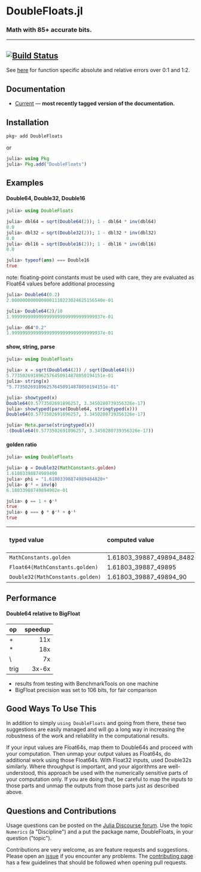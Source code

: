 # DoubleFloats.jl

### Math with 85+ accurate bits.

----

[![Build Status](https://travis-ci.org/JuliaMath/DoubleFloats.jl.svg?branch=master)](https://travis-ci.org/JuliaMath/DoubleFloats.jl)
----

See [here](https://github.com/JuliaMath/DoubleFloats.jl/blob/master/test/function_accuracy.jl) for function specific absolute and relative errors over 0:1 and 1:2.

## Documentation

- [Current](https://juliamath.github.io/DoubleFloats.jl/latest/) &mdash; **most recently tagged version of the documentation.**


## Installation

```julia
pkg> add DoubleFloats
```
or
```julia
julia> using Pkg
julia> Pkg.add("DoubleFloats")
```

## Examples

#### Double64, Double32, Double16
```julia
julia> using DoubleFloats

julia> dbl64 = sqrt(Double64(2)); 1 - dbl64 * inv(dbl64)
0.0
julia> dbl32 = sqrt(Double32(2)); 1 - dbl32 * inv(dbl32)
0.0
julia> dbl16 = sqrt(Double16(2)); 1 - dbl16 * inv(dbl16)
0.0

julia> typeof(ans) === Double16
true
```
note: floating-point constants must be used with care,
they are evaluated as Float64 values before additional processing
```julia
julia> Double64(0.2)
2.0000000000000001110223024625156540e-01

julia> Double64(2)/10
1.9999999999999999999999999999999937e-01

julia> d64"0.2"
1.9999999999999999999999999999999937e-01
```
#### show, string, parse
```julia
julia> using DoubleFloats

julia> x = sqrt(Double64(2)) / sqrt(Double64(6))
5.7735026918962576450914878050194151e-01
julia> string(x)
"5.7735026918962576450914878050194151e-01"

julia> showtyped(x)
Double64(0.5773502691896257, 3.3450280739356326e-17)
julia> showtyped(parse(Double64, stringtyped(x)))
Double64(0.5773502691896257, 3.3450280739356326e-17)

julia> Meta.parse(stringtyped(x))
:(Double64(0.5773502691896257, 3.3450280739356326e-17))
```

#### golden ratio
```julia
julia> using DoubleFloats

julia> ϕ = Double32(MathConstants.golden)
1.61803398874989490
julia> phi = "1.61803398874989484820+"
julia> ϕ⁻¹ = inv(ϕ)
6.18033988749894902e-01

julia> ϕ == 1 + ϕ⁻¹
true
julia> ϕ === ϕ * ϕ⁻¹ + ϕ⁻¹
true
```

|  typed value | computed value | ~abs(golden - computed) |
|:----------|:---------------|:-------------:|
| `MathConstants.golden` |  1.61803_39887_49894_84820_45868+ | 0.0 |
| `Float64(MathConstants.golden)`  | 1.61803_39887_49895 | 1.5e-16 |
| `Double32(MathConstants.golden)` |  1.61803_39887_49894_90 | 5.2e-17 |



## Performance

#### Double64 relative to BigFloat

| op  | speedup |
|:-----|---------:|
|  +   | 11x |
|  *   | 18x |
|  \   |  7x |
| trig | 3x-6x |

- results from testing with BenchmarkTools on one machine
- BigFloat precision was set to 106 bits, for fair comparison

## Good Ways To Use This

In addition to simply `using DoubleFloats` and going from there, these two suggestions are easily managed
and will go a long way in increasing the robustness of the work and reliability in the computational results.   

If your input values are Float64s, map them to Double64s and proceed with your computation.  Then unmap your output values as Float64s, do additional work using those Float64s. With Float32 inputs, used Double32s similarly. Where throughput is important, and your algorithms are well-understood, this approach be used with the numerically sensitive parts of your computation only.  If you are doing that, be careful to map the inputs to those parts and unmap the outputs from those parts just as described above.

## Questions and Contributions

Usage questions can be posted on the [Julia Discourse forum][discourse-tag-url].  Use the topic `Numerics` (a "Discipline") and a put the package name, DoubleFloats, in your question ("topic").

Contributions are very welcome, as are feature requests and suggestions. Please open an [issue][issues-url] if you encounter any problems. The [contributing page][contrib-url] has a few guidelines that should be followed when opening pull requests.

[contrib-url]: https://juliamath.github.io/DoubleFloats.jl/latest/man/contributing/
[discourse-tag-url]: https://discourse.julialang.org/tags/doublefloats
[gitter-url]: https://gitter.im/juliamath/users

[docs-current-img]: https://img.shields.io/badge/docs-latest-blue.svg
[docs-current-url]: https://juliamath.github.io/DoubleFloats.jl

[travis-img]: https://travis-ci.org/JuliaMath/DoubleFloats.jl.svg?branch=master
[travis-url]: https://travis-ci.org/JuliaMath/DoubleFloats.jl

[appveyor-img]: https://ci.appveyor.com/api/projects/status/xx7nimfpnl1r4gx0?svg=true
[appveyor-url]: https://ci.appveyor.com/project/JuliaMath/doublefloats-jl

[codecov-img]: https://codecov.io/gh/JuliaMath/DoubleFloats.jl/branch/master/graph/badge.svg
[codecov-url]: https://codecov.io/gh/JuliaMath/DoubleFloats.jl

[issues-url]: https://github.com/JuliaMath/DoubleFloats.jl/issues


[pkg-0.6-img]: http://pkg.julialang.org/badges/DoubleFloats_0.6.svg
[pkg-0.6-url]: http://pkg.julialang.org/?pkg=DoubleFloats&ver=0.6
[pkg-0.7-img]: http://pkg.julialang.org/badges/DoubleFloats_0.7.svg
[pkg-0.7-url]: http://pkg.julialang.org/?pkg=DoubleFloats&ver=0.7
